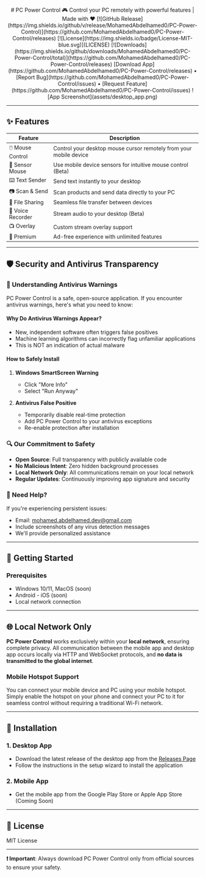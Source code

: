 <div align="center">
# PC Power Control 🎮
Control your PC remotely with powerful features | Made with ❤️
[![GitHub Release](https://img.shields.io/github/v/release/MohamedAbdelhamed0/PC-Power-Control)](https://github.com/MohamedAbdelhamed0/PC-Power-Control/releases)
[![License](https://img.shields.io/badge/License-MIT-blue.svg)](LICENSE)
[![Downloads](https://img.shields.io/github/downloads/MohamedAbdelhamed0/PC-Power-Control/total)](https://github.com/MohamedAbdelhamed0/PC-Power-Control/releases)
[Download App](https://github.com/MohamedAbdelhamed0/PC-Power-Control/releases) • [Report Bug](https://github.com/MohamedAbdelhamed0/PC-Power-Control/issues) • [Request Feature](https://github.com/MohamedAbdelhamed0/PC-Power-Control/issues)
![App Screenshot](assets/desktop_app.png)
</div>

---

## ✨ Features
| Feature | Description |
|---------|-------------|
| 🖱️ Mouse Control | Control your desktop mouse cursor remotely from your mobile device |
| 📱 Sensor Mouse | Use mobile device sensors for intuitive mouse control (Beta) |
| ⌨️ Text Sender | Send text instantly to your desktop |
| 📷 Scan & Send | Scan products and send data directly to your PC |
| 📂 File Sharing | Seamless file transfer between devices |
| 🎤 Voice Recorder | Stream audio to your desktop (Beta) |
| 📺 Overlay | Custom stream overlay support |
| 🎯 Premium | Ad-free experience with unlimited features |

---

## 🛡️ Security and Antivirus Transparency

### 🚨 Understanding Antivirus Warnings

PC Power Control is a safe, open-source application. If you encounter antivirus warnings, here's what you need to know:

#### Why Do Antivirus Warnings Appear?
- New, independent software often triggers false positives
- Machine learning algorithms can incorrectly flag unfamiliar applications
- This is NOT an indication of actual malware

#### How to Safely Install

1. **Windows SmartScreen Warning**
   - Click "More Info"
   - Select "Run Anyway"

2. **Antivirus False Positive**
   - Temporarily disable real-time protection
   - Add PC Power Control to your antivirus exceptions
   - Re-enable protection after installation

### 🔍 Our Commitment to Safety
- **Open Source**: Full transparency with publicly available code
- **No Malicious Intent**: Zero hidden background processes
- **Local Network Only**: All communications remain on your local network
- **Regular Updates**: Continuously improving app signature and security

### 🤝 Need Help?
If you're experiencing persistent issues:
- Email: mohamed.abdelhamed.dev@gmail.com
- Include screenshots of any virus detection messages
- We'll provide personalized assistance

---

## 🚀 Getting Started

### Prerequisites
- Windows 10/11, MacOS (soon)
- Android - iOS (soon)
- Local network connection

---

## 🌐 Local Network Only
**PC Power Control** works exclusively within your **local network**, ensuring complete privacy. All communication between the mobile app and desktop app occurs locally via HTTP and WebSocket protocols, and **no data is transmitted to the global internet**.

### Mobile Hotspot Support
You can connect your mobile device and PC using your mobile hotspot. Simply enable the hotspot on your phone and connect your PC to it for seamless control without requiring a traditional Wi-Fi network.

---

## 🔧 Installation

### 1. Desktop App
- Download the latest release of the desktop app from the [Releases Page](https://github.com/MohamedAbdelhamed0/PC-Power-Control/releases)
- Follow the instructions in the setup wizard to install the application

### 2. Mobile App
- Get the mobile app from the Google Play Store or Apple App Store (Coming Soon)

---

## 📜 License
MIT License

---

**❗ Important**: Always download PC Power Control only from official sources to ensure your safety.
